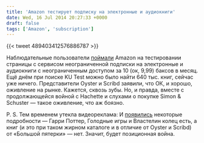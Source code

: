 ```yaml
---
title: 'Amazon тестирует подписку на электронные и аудиокниги'
date: Wed, 16 Jul 2014 20:27:33 +0000
draft: false
tags: ['Amazon', 'subscription']
---
```


{{< tweet 489403412576886787 >}}

Наблюдательные пользователи [поймали](http://mashable.com/2014/07/16/amazon-ebook-subscription/) Amazon на тестировании страницы с сервисом неограниченной подписки на электронные и аудиокниги с неограниченным доступом за 10 (ок, 9,99) баксов в месяц. Ещё днём при поиске KU Test можно было найти 640 тыс. книг, сейчас уже ничего. Представители Oyster и Scribd заявили, что ОК, и хорошо, оживление на рынке. Кажется, сквозь зубы. Но, и правда, вместе с продолжающейся войной с Hachette и слухами о покупке Simon & Schuster — такое оживление, что аж боязно.

P. S. Тем временем утекла видеореклама: И [появились](http://gigaom.com/2014/07/16/kindle-unlimited-more-details-and-a-few-questions-about-amazons-subscription-book-service-exclusive-video/%D1%91) некоторые подробности — Гарри Поттер, Голодные игры и Властелин колец есть, а книг (и это при таком жирном каталоге и в отличие от Oyster и Scribd) от «Большой пятерки» — нет. Значит, будет позиционная война.